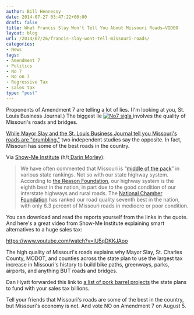 ```yaml
---
author: Bill Hennessy
date: 2014-07-27 03:47:22+00:00
draft: false
title: What Francis Slay Won't Tell You About Missouri Roads—VIDEO
layout: blog
url: /2014/07/26/francis-slay-wont-tell-missouri-roads/
categories:
- News
tags:
- Amendment 7
- Politics
- No 7
- No on 7
- Regressive Tax
- sales tax
type: "post"
---
```


Proponents of Amendment 7 are telling a lot of lies. (I'm looking at you, St. Louis Business Journal.) The biggest lie [![No7 sigla](https://hennessysview.com/wp-content/uploads/2014/07/No7-sigla-300x205.jpg)
](https://hennessysview.com/2014/07/15/francis-slay-destroys-transportation-sales-tax-trying-support/no7-sigla/#main)involves the quality of Missouri's roads and bridges.

[While Mayor Slay and the St. Louis Business Journal tell you Missouri's roads are "crumbling,"](https://hennessysview.com/2014/07/15/francis-slay-destroys-transportation-sales-tax-trying-support/) two independent studies say the opposite. In fact, Missouri has some of the best roads in the country.

Via [Show-Me Institute](https://www.showmedaily.org/2014/07/missouris-highways-bridges-crumbling.html) (h/t[ Darin Morley](https://www.rebootcongress.net/)):



> We have often commented that Missouri is “[middle of the pack](https://www.showmedaily.org/2013/11/missouri-students-still-stuck-in-the-middle.html)” in various state rankings. Not so with our state highway system. According to [the Reason Foundation](https://reason.org/files/20th_annual_highway_report.pdf), our highway system is the eighth best in the nation, in part due to the good condition of our interstate highways and rural roads. The [National Chamber Foundation](https://www.uschamberfoundation.org/enterprisingstates/#map/g/MO/) has ranked our road quality seventh best in the nation, with only 6.3 percent of Missouri roads in mediocre or poor condition.



You can download and read the reports yourself from the links in the quote. And here's a great video from Show-Me Institute explaining smart alternatives to a huge sales tax:

https://www.youtube.com/watch?v=lU5qDKKJAoo

The high quality of Missouri's roads explains why Mayor Slay, St. Charles County, MODOT, and counties across the state plan to use the largest tax increase in Missouri's history to build bike paths, greenways, parks, airports, and anything BUT roads and bridges.

Dan Hyatt forwarded this link to [a list of pork barrel projects](https://www.modot.org/movingforward/Lists/MoDOT%20Statewide%20Project%20List%20FINAL%207-9-14%20All%20Districts.pdf) the state plans to fund with your sales tax billions.

Tell your friends that Missouri's roads are some of the best in the country, but Missouri's economy is not. And vote NO on Amendment 7 on August 5.
